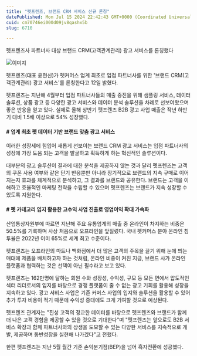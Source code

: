```yaml
---
title: "펫프렌즈, 브랜드 CRM 서비스 신규 론칭"
datePublished: Mon Jul 15 2024 22:42:43 GMT+0000 (Coordinated Universal Time)
cuid: cm70746ei000d09jv8qashx5b
slug: 6710

---
```



펫프렌즈사 파트너사 대상 브랜드 CRM(고객관계관리) 광고 서비스를 론칭했다

![이미지](https://cdn.hashnode.com/res/hashnode/image/upload/v1739261037406/1ef1bf63-d679-4799-b03f-0320179e0e51.png)

펫프렌즈(대표 윤현신)가 펫커머스 업계 최초로 입점 파트너사를 위한 '브랜드 CRM(고객관계관리) 광고 서비스'를 론칭한다고 12일 밝혔다.

펫프렌즈는 지난해 4월부터 입점 파트너사들의 매출 증진을 위해 샘플링 서비스, 데이터 솔루션, 상품 광고 등 다양한 광고 서비스와 데이터 분석 솔루션을 차례로 선보여왔으며 좋은 반응을 얻고 있다. 실제로 올해 상반기 펫프렌즈 B2B 광고 사업 매출은 작년 하반기 대비 1.5배 이상으로 54% 성장했다.

#### # 업계 최초 펫 데이터 기반 브랜드 맞춤 광고 서비스

이러한 성장세에 힘입어 새롭게 선보이는 브랜드 CRM 광고 서비스는 입점 파트너사의 성장에 가장 도움 되는 고객을 발굴하고 획득하게 하는 혁신적인 솔루션이다.

대부분의 광고 솔루션이 결과에 대한 분석을 제공하지 않는 것과 달리 펫프렌즈는 고객의 쿠폰 사용 여부와 같은 단기 반응뿐만 아니라 장기적으로 브랜드의 지속 구매로 이어지는지 효과를 체계적으로 분석하고, 그 결과를 브랜드와 공유한다. 브랜드는 고객을 이해하고 효율적인 마케팅 전략을 수립할 수 있으며 펫프렌즈는 브랜드가 지속 성장할 수 있도록 지원한다.

#### # 펫 카테고리 입지 활용한 고수익 사업 진출로 영업이익 확대 가속화

산업통상자원부에 따르면 지난해 주요 유통업계의 매출 중 온라인이 차지하는 비중은 50.5%를 기록하며 사상 처음으로 오프라인을 앞질렀다. 국내 펫커머스 분야 온라인 침투율은 2022년 이미 65%로 세계 최고 수준이다.

펫프렌즈는 오프라인의 마트나 백화점에서 더 많은 고객의 주목을 끌기 위해 눈에 띄는 매대에 제품을 배치하고자 하는 것처럼, 온라인 비중이 커진 지금, 브랜드 사가 온라인 플랫폼과 협력하는 것은 선택이 아닌 필수라고 보고 있다.

펫프렌즈는 162만명에 달하는 회원 수와 성장성, 수익성, 규모 등 모든 면에서 압도적인 섹터 리더로서의 입지를 바탕으로 경쟁 플랫폼이 줄 수 없는 광고 기회를 활용해 성장을 지속하고 있다. 광고 서비스 사업은 기존 커머스 사업의 입지와 솔루션을 활용할 수 있어 추가 투자 비용이 적기 때문에 수익성 증대에도 크게 기여할 것으로 예상된다.

펫프렌즈 관계자는 "진성 고객의 정교한 데이터를 바탕으로 펫프렌즈와 브랜드가 함께 더 나은 고객 경험을 제공할 수 있을 것으로 기대한다"며 "펫프렌즈는 앞으로도 B2B 서비스 확장과 함께 파트너사와의 상생을 도모할 수 있는 다양한 서비스를 지속적으로 개발, 제공하며 동반성장을 실현해 나가겠다"고 전했다.

한편 펫프렌즈는 지난 5월 월간 기준 손익분기점(BEP)을 넘어 흑자전환에 성공했다.